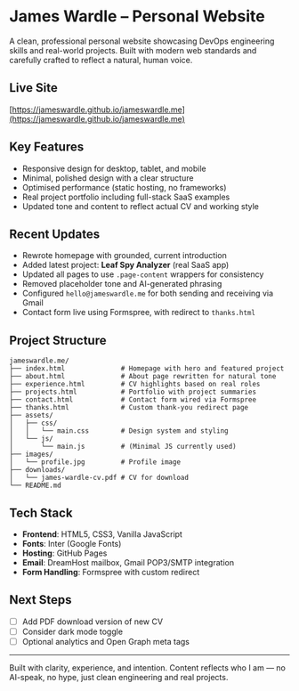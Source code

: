 
# James Wardle – Personal Website

A clean, professional personal website showcasing DevOps engineering skills and real-world projects. Built with modern web standards and carefully crafted to reflect a natural, human voice.

## Live Site

[https://jameswardle.github.io/jameswardle.me](https://jameswardle.github.io/jameswardle.me)

## Key Features

- Responsive design for desktop, tablet, and mobile
- Minimal, polished design with a clear structure
- Optimised performance (static hosting, no frameworks)
- Real project portfolio including full-stack SaaS examples
- Updated tone and content to reflect actual CV and working style

## Recent Updates

- Rewrote homepage with grounded, current introduction
- Added latest project: **Leaf Spy Analyzer** (real SaaS app)
- Updated all pages to use `.page-content` wrappers for consistency
- Removed placeholder tone and AI-generated phrasing
- Configured `hello@jameswardle.me` for both sending and receiving via Gmail
- Contact form live using Formspree, with redirect to `thanks.html`

## Project Structure

```
jameswardle.me/
├── index.html              # Homepage with hero and featured project
├── about.html              # About page rewritten for natural tone
├── experience.html         # CV highlights based on real roles
├── projects.html           # Portfolio with project summaries
├── contact.html            # Contact form wired via Formspree
├── thanks.html             # Custom thank-you redirect page
├── assets/
│   ├── css/
│   │   └── main.css        # Design system and styling
│   └── js/
│       └── main.js         # (Minimal JS currently used)
├── images/
│   └── profile.jpg         # Profile image
├── downloads/
│   └── james-wardle-cv.pdf # CV for download
└── README.md
```

## Tech Stack

- **Frontend**: HTML5, CSS3, Vanilla JavaScript
- **Fonts**: Inter (Google Fonts)
- **Hosting**: GitHub Pages
- **Email**: DreamHost mailbox, Gmail POP3/SMTP integration
- **Form Handling**: Formspree with custom redirect

## Next Steps

- [ ] Add PDF download version of new CV
- [ ] Consider dark mode toggle
- [ ] Optional analytics and Open Graph meta tags

---

Built with clarity, experience, and intention. Content reflects who I am — no AI-speak, no hype, just clean engineering and real projects.